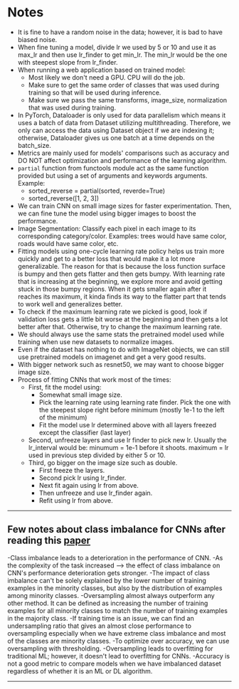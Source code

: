 # Notes

- It is fine to have a random noise in the data; however, it is bad to have biased noise.
- When fine tuning a model, divide lr we used by 5 or 10 and use it as max_lr and then use lr_finder to get min_lr. The min_lr would be the one with steepest slope from lr_finder.
- When running a web application based on trained model:
  - Most likely we don't need a GPU. CPU will do the job.
  - Make sure to get the same order of classes that was used during training so that will be used during inference.
  - Make sure we pass the same transforms, image_size, normalization that was used during training.
- In PyTorch, Dataloader is only used for data parallelism which means it uses a batch of data from Dataset utilizing multithreading. Therefore, we only can access the data using Dataset object if we are indexing it; otherwise, Dataloader gives us one batch at a time depends on the batch_size.
- Metrics are mainly used for models' comparisons such as accuracy and DO NOT affect optimization and performance of the learning algorithm.
- `partial` function from functools module act as the same function provided but using a set of arguments and keywords arguments. Example:
  - sorted_reverse = partial(sorted, reverde=True)
  - sorted_reverse([1, 2, 3])
- We can train CNN on small image sizes for faster experimentation. Then, we can fine tune the model using bigger images to boost the performance.
- Image Segmentation: Classify each pixel in each image to its corresponding category/color. Examples: trees would have same color, roads would have same color, etc.
- Fitting models using one-cycle learning rate policy helps us train more quickly and get to a better loss that would make it a lot more generalizable. The reason for that is because the loss function surface is bumpy and then gets flatter and then gets bumpy. With learning rate that is increasing at the beginning, we explore more and avoid getting stuck in those bumpy regions. When it gets smaller again after it reaches its maximum, it kinda finds its way to the flatter part that tends to work well and generalizes better.
- To check if the maximum learning rate we picked is good, look if validation loss gets a little bit worse at the beginning and then gets a lot better after that. Otherwise, try to change the maximum learning rate.
- We should always use the same stats the pretrained model used while training when use new datasets to normalize images.
- Even if the dataset has nothing to do with ImageNet objects, we can still use pretrained models on imagenet and get a very good results.
- With bigger network such as resnet50, we may want to choose bigger image size.
- Process of fitting CNNs that work most of the times:
  - First, fit the model using:
    - Somewhat small image size.
    - Pick the learning rate using learning rate finder. Pick the one with the steepest slope right before minimum (mostly 1e-1 to the left of the minimum)
    - Fit the model use lr determined above with all layers freezed except the classifier (last layer)
  - Second, unfreeze layers and use lr finder to pick new lr. Usually the lr_interval would be: minumum = 1e-1 before it shoots. maximum = lr used in previous step divided by either 5 or 10.
  - Third, go bigger on the image size such as double.
    - First freeze the layers.
    - Second pick lr using lr_finder.
    - Next fit again using lr from above.
    - Then unfreeze and use lr_finder again.
    - Refit using lr from above.

---

## Few notes about class imbalance for CNNs after reading this [paper](https://lnkd.in/gWJZkZ5)

-Class imbalance leads to a deterioration in the performance of CNN.
-As the complexity of the task increased --> the effect of class imbalance on CNN's performance deterioration gets stronger.
-The impact of class imbalance can't be solely explained by the lower number of training examples in the minority classes, but also by the distribution of examples among minority classes.
-Oversampling almost always outperform any other method. It can be defined as increasing the number of training examples for all minority classes to match the number of training examples in the majority class.
-If training time is an issue, we can find an undersampling ratio that gives an almost close performance to oversampling especially when we have extreme class imbalance and most of the classes are minority classes.
-To optimize over accuracy, we can use oversampling with thresholding.
-Oversampling leads to overfitting for traditional ML; however, it doesn't lead to overfitting for CNNs.
-Accuracy is not a good metric to compare models when we have imbalanced dataset regardless of whether it is an ML or DL algorithm.

---
